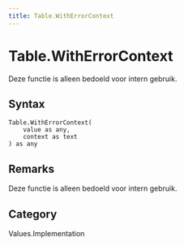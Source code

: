 ```yaml
---
title: Table.WithErrorContext
---
```


# Table.WithErrorContext


Deze functie is alleen bedoeld voor intern gebruik.


## Syntax

```powerquery
Table.WithErrorContext(
    value as any,
    context as text
) as any
```


## Remarks

Deze functie is alleen bedoeld voor intern gebruik.



## Category
Values.Implementation
